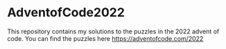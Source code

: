 # AdventofCode2022
This repository contains my solutions to the puzzles in the 2022 advent of code. You can find the puzzles here https://adventofcode.com/2022
